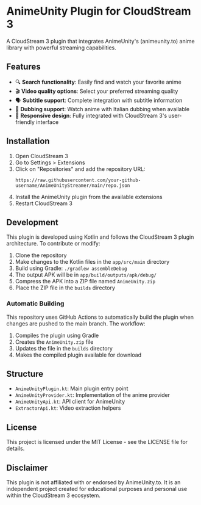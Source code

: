 # AnimeUnity Plugin for CloudStream 3

A CloudStream 3 plugin that integrates AnimeUnity's (animeunity.to) anime library with powerful streaming capabilities.

## Features

- 🔍 **Search functionality**: Easily find and watch your favorite anime
- 🎬 **Video quality options**: Select your preferred streaming quality
- 🗣️ **Subtitle support**: Complete integration with subtitle information
- 🔄 **Dubbing support**: Watch anime with Italian dubbing when available
- 📱 **Responsive design**: Fully integrated with CloudStream 3's user-friendly interface

## Installation

1. Open CloudStream 3
2. Go to Settings > Extensions
3. Click on "Repositories" and add the repository URL:
   ```
   https://raw.githubusercontent.com/your-github-username/AnimeUnityStreamer/main/repo.json
   ```
4. Install the AnimeUnity plugin from the available extensions
5. Restart CloudStream 3

## Development

This plugin is developed using Kotlin and follows the CloudStream 3 plugin architecture. To contribute or modify:

1. Clone the repository
2. Make changes to the Kotlin files in the `app/src/main` directory
3. Build using Gradle: `./gradlew assembleDebug`
4. The output APK will be in `app/build/outputs/apk/debug/`
5. Compress the APK into a ZIP file named `AnimeUnity.zip`
6. Place the ZIP file in the `builds` directory

### Automatic Building

This repository uses GitHub Actions to automatically build the plugin when changes are pushed to the main branch. The workflow:

1. Compiles the plugin using Gradle
2. Creates the `AnimeUnity.zip` file
3. Updates the file in the `builds` directory
4. Makes the compiled plugin available for download

## Structure

- `AnimeUnityPlugin.kt`: Main plugin entry point
- `AnimeUnityProvider.kt`: Implementation of the anime provider
- `AnimeUnityApi.kt`: API client for AnimeUnity
- `ExtractorApi.kt`: Video extraction helpers

## License

This project is licensed under the MIT License - see the LICENSE file for details.

## Disclaimer

This plugin is not affiliated with or endorsed by AnimeUnity.to. It is an independent project created for educational purposes and personal use within the CloudStream 3 ecosystem.